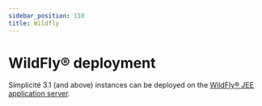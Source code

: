 ```yaml
---
sidebar_position: 110
title: Wildfly
---
```


WildFly&reg; deployment
=======================

Simplicité 3.1 (and above) instances can be deployed on the <a href="http://wildfly.org" target="_blank">WildFly&reg; JEE application server</a>.

<!-- **TO BE COMPLETED** -->